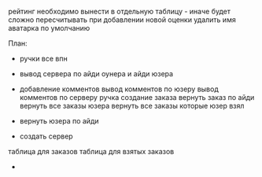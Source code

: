 рейтинг необходимо вынести в отдельную таблицу - иначе будет сложно пересчитывать при добавлении новой оценки
удалить имя 
аватарка по умолчанию

План:
- ручки все впн
- вывод сервера по айди оунера и айди юзера
- добавление комментов
вывод комментов по юзеру 
вывод комментов по серверу
ручка создание заказа
вернуть заказ по айди
вернуть все заказы юзера
вернуть все заказы которые юзер взял


- вернуть юзера по айди
- создать сервер

таблица для заказов 
таблица для взятых заказов

- 
